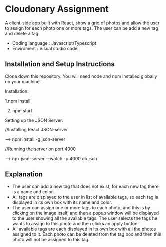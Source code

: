 # Cloudonary Assignment

A client-side app built with React, show a grid of photos and allow the user to assign for each photo one or more tags.
The user can be add a new tag and delete a tag.
- Coding language : Javascript/Typescript
- Enviroment : Visual studio code

## Installation and Setup Instructions
Clone down this repository. You will need node and npm installed globally on your machine.

Installation:

1.npm install

2. npm start

Setting up the JSON Server:

//Installing React JSON-server

--> npm install -g json-server

//Running the server on port 4000

--> npx json-server --watch -p 4000 db.json

## Explanation 

* The user can add a new tag that does not exist, for each new tag there is a name and color.
* All tags are displayed to the user in list of available tags, so each tag is displayed in its own box with its name and color.
* The user can assign one or more tags to each photo, and this is by clicking on the image itself, and then a popup window will be displayed to the user showing all the available tags.
The user selects the tags he wants to assign to this photo and then clicks an apply button.
* All available tags are each displayed in its own box with all the photos assigned to it.
Each photo can be deleted from the tag box and then this photo will not be assigned to this tag.




